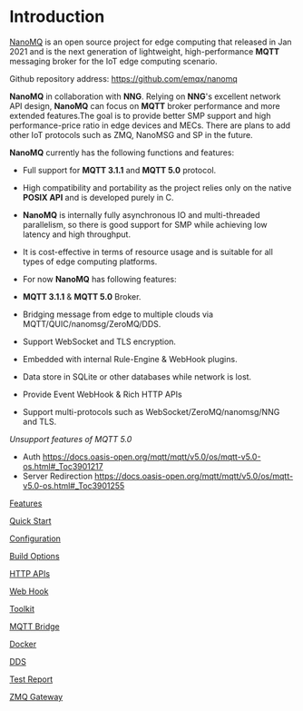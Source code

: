 # Introduction

[NanoMQ](https://nanomq.io/) is an open source project for edge computing that released in Jan 2021 and is the next generation of lightweight, high-performance **MQTT** messaging broker for the IoT edge computing scenario.

Github repository address: <https://github.com/emqx/nanomq>

**NanoMQ** in collaboration with **NNG**. Relying on **NNG**'s excellent network API design, **NanoMQ** can focus on **MQTT** broker performance and more extended features.The goal is to provide better SMP support and high performance-price ratio in edge devices and MECs. There are plans to add other IoT protocols such as ZMQ, NanoMSG and SP in the future.

**NanoMQ** currently has the following functions and features:

- Full support for **MQTT 3.1.1** and **MQTT 5.0** protocol. 
- High compatibility and portability as the project relies only on the native **POSIX API** and is developed purely in C.
- **NanoMQ** is internally fully asynchronous IO and multi-threaded parallelism, so there is good support for SMP while achieving low latency and high throughput.
- It is cost-effective in terms of resource usage and is suitable for all types of edge computing platforms.

- For now **NanoMQ** has following features:

- **MQTT 3.1.1** & **MQTT 5.0** Broker.
- Bridging message from edge to multiple clouds via MQTT/QUIC/nanomsg/ZeroMQ/DDS.
- Support WebSocket and TLS encryption.
- Embedded with internal Rule-Engine & WebHook plugins.
- Data store in SQLite or other databases while network is lost.
- Provide Event WebHook & Rich HTTP APIs
- Support multi-protocols such as WebSocket/ZeroMQ/nanomsg/NNG and TLS.

*Unsupport features of MQTT 5.0* 
- Auth https://docs.oasis-open.org/mqtt/mqtt/v5.0/os/mqtt-v5.0-os.html#_Toc3901217
- Server Redirection https://docs.oasis-open.org/mqtt/mqtt/v5.0/os/mqtt-v5.0-os.html#_Toc3901255

[Features](./features.md)

[Quick Start](./quick-start.md)

[Configuration](./config-description/v014.md)

[Build Options](./build-options.md)

[HTTP APIs](./http-api/v4.md)

[Web Hook](./web-hook.md)

[Toolkit](./toolkit.md)

[MQTT Bridge](./bridges/tcp-bridge.md)

[Docker](./docker.md)

[DDS](./dds.md)

[Test Report](./test-report.md)

[ZMQ Gateway](./zmq-gateway.md)

